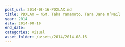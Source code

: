 ```yaml
---
post_url: 2014-08-16-PDXLAX.md
title: PDXLAX – MGM, Taka Yamamoto, Tara Jane O’Neil
year: 2014
date: 2014-08-16
end_date: 
categories: visual
asset_folder: /assets/2014/2014-08-16
---
```

